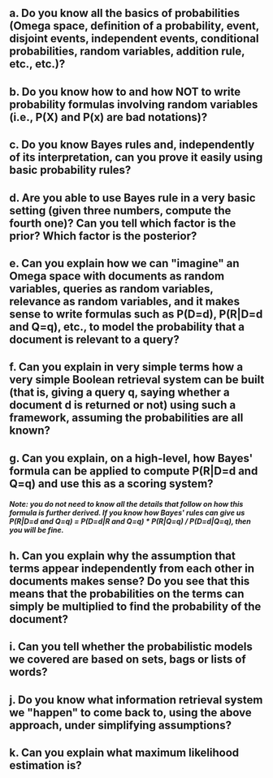 ## a. Do you know all the basics of probabilities (Omega space, definition of a probability, event, disjoint events, independent events, conditional probabilities, random variables, addition rule, etc., etc.)?

## b. Do you know how to and how NOT to write probability formulas involving random variables (i.e., P(X) and P(x) are bad notations)?

## c. Do you know Bayes rules and, independently of its interpretation, can you prove it easily using basic probability rules?

## d. Are you able to use Bayes rule in a very basic setting (given three numbers, compute the fourth one)? Can you tell which factor is the prior? Which factor is the posterior?

## e. Can you explain how we can "imagine" an Omega space with documents as random variables, queries as random variables, relevance as random variables, and it makes sense to write formulas such as P(D=d), P(R|D=d and Q=q), etc., to model the probability that a document is relevant to a query?

## f. Can you explain in very simple terms how a very simple Boolean retrieval system can be built (that is, giving a query q, saying whether a document d is returned or not) using such a framework, assuming the probabilities are all known?

## g. Can you explain, on a high-level, how Bayes' formula can be applied to compute P(R|D=d and Q=q) and use this as a scoring system? 
##### Note: you do not need to know all the details that follow on how this formula is further derived. If you know how Bayes' rules can give us P(R|D=d and Q=q) = P(D=d|R and Q=q) * P(R|Q=q) / P(D=d|Q=q), then you will be fine.

## h. Can you explain why the assumption that terms appear independently from each other in documents makes sense? Do you see that this means that the probabilities on the terms can simply be multiplied to find the probability of the document?

## i. Can you tell whether the probabilistic models we covered are based on sets, bags or lists of words?

## j. Do you know what information retrieval system we "happen" to come back to, using the above approach, under simplifying assumptions?

## k. Can you explain what maximum likelihood estimation is?
